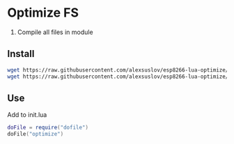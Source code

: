 # Optimize FS

1. Compile all files in module

## Install
```bash
wget https://raw.githubusercontent.com/alexsuslov/esp8266-lua-optimize/master/dofile.lua
wget https://raw.githubusercontent.com/alexsuslov/esp8266-lua-optimize/master/optimize.lua
```

## Use

Add to init.lua

```lua
doFile = require("dofile")
doFile("optimize")
```
